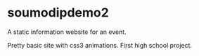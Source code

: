 # soumodipdemo2
A static information website for an event.

Pretty basic site with css3 animations. First high school project.
